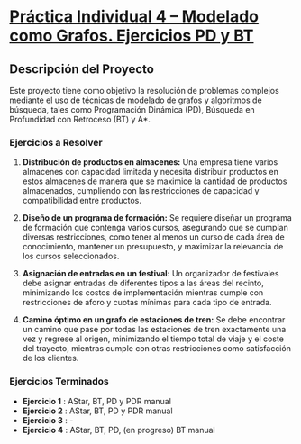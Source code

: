 # [Práctica Individual 4 – Modelado como Grafos. Ejercicios PD y BT](https://github.com/IvanSevill/ADDA-Lab4)

## Descripción del Proyecto

Este proyecto tiene como objetivo la resolución de problemas complejos mediante el uso de técnicas de modelado de grafos y algoritmos de búsqueda, tales como Programación Dinámica (PD), Búsqueda en Profundidad con Retroceso (BT) y A*.

### Ejercicios a Resolver

1. **Distribución de productos en almacenes:**
   Una empresa tiene varios almacenes con capacidad limitada y necesita distribuir productos en estos almacenes de manera que se maximice la cantidad de productos almacenados, cumpliendo con las restricciones de capacidad y compatibilidad entre productos.

2. **Diseño de un programa de formación:**
   Se requiere diseñar un programa de formación que contenga varios cursos, asegurando que se cumplan diversas restricciones, como tener al menos un curso de cada área de conocimiento, mantener un presupuesto, y maximizar la relevancia de los cursos seleccionados.

3. **Asignación de entradas en un festival:**
   Un organizador de festivales debe asignar entradas de diferentes tipos a las áreas del recinto, minimizando los costos de implementación mientras cumple con restricciones de aforo y cuotas mínimas para cada tipo de entrada.

4. **Camino óptimo en un grafo de estaciones de tren:**
   Se debe encontrar un camino que pase por todas las estaciones de tren exactamente una vez y regrese al origen, minimizando el tiempo total de viaje y el coste del trayecto, mientras cumple con otras restricciones como satisfacción de los clientes.

### Ejercicios Terminados
 - **Ejercicio 1** : AStar, BT, PD y PDR manual
 - **Ejercicio 2** : AStar, BT, PD y PDR manual
 - **Ejercicio 3** : -
 - **Ejercicio 4** : AStar, BT, PD, (en progreso) BT manual 